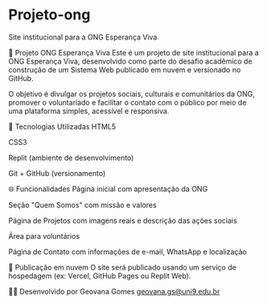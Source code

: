 # Projeto-ong
Site institucional para a ONG Esperança Viva

📄 Projeto ONG Esperança Viva
Este é um projeto de site institucional para a ONG Esperança Viva, desenvolvido como parte do desafio acadêmico de construção de um Sistema Web publicado em nuvem e versionado no GitHub.

O objetivo é divulgar os projetos sociais, culturais e comunitários da ONG, promover o voluntariado e facilitar o contato com o público por meio de uma plataforma simples, acessível e responsiva.

🔧 Tecnologias Utilizadas
HTML5

CSS3

Replit (ambiente de desenvolvimento)

Git + GitHub (versionamento)

🌐 Funcionalidades
Página inicial com apresentação da ONG

Seção "Quem Somos" com missão e valores

Página de Projetos com imagens reais e descrição das ações sociais

Área para voluntários

Página de Contato com informações de e-mail, WhatsApp e localização

🚀 Publicação em nuvem
O site será publicado usando um serviço de hospedagem (ex: Vercel, GitHub Pages ou Replit Web).

👩‍💻 Desenvolvido por
Geovana Gomes
geovana.gs@uni9.edu.br
